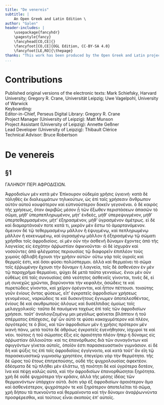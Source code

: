 ```yaml
---
title: "De venereis"
subtitle: |
	An Open Greek and Latin Edition \ 
author: "Galen"
header-includes: | 
	\usepackage{fancyhdr}
	\pagestyle{fancy}
	\fancyhead[CO,CE]{}
	\fancyfoot[CO,CE]{OGL Edition, CC-BY-SA 4.0}
	\fancyfoot[LE,RO]{\thepage}
thanks: "This work has been produced by the Open Greek and Latin project through the help of volunteers. See contributions for details."
...
```


# Contributions  

Published original versions of the electronic texts: Mark Schiefsky, Harvard University; Gregory R. Crane, Universität Leipzig; Uwe Vagelpohl, University of Warwick  
 Keyboarding:   
 Editor-in-Chief, Perseus Digital Library: Gregory R. Crane  
 Project Manager (University of Leipzig): Matt Munson  
 Project Assistant (University of Leipzig): Annette Geßner  
 Lead Developer (University of Leipzig): Thibault Clérice  
 Technical Advisor: Bruce Robertson  

# De venereis  

## §1  

<head>ΓΑΛΗΝΟΥ ΠΕΡΙ ΑΦΡΟΔΙΣΙΩΝ.</head>
                    <p>Ἀφροδισίων μὲν κατὰ μὲν Ἐπίκουρον οὐδεμία χρῆσις <lb/>ὑγιεινή· κατὰ δὲ
                        τἀληθὲς ἐκ διαλειμμάτων τηλικούτων, ὡς <lb/>ἐπὶ ταῖς χρήσεσιν ἄνθρωπον αὐτὸν
                        αὑτοῦ κουφότερον καὶ <lb/>εὐπνούστερον δοκεῖν γεγονέναι. ὁ δὲ καιρὸς τῆς
                        χρήσεως, ὅταν <lb/>ἀκριβῶς μέσον ᾖ τῶν ἔξωθεν περιστάσεων ἁπασῶν τὸ σῶμα,
                        <lb/>μήθ’ ὑπερπεπληρωμένον, μήτ’ ἐνδεὲς, μήθ’ ὑπερεψυγμένον, <lb/>μήθ’
                        ὑπερτεθερμασμένον, μήτ’ ἐξηρασμένον, μήθ’ ὑγρασμένον <lb/>ἀμέτρως. εἰ δὲ καὶ
                        διαμαρτάνοιέν ποτε κατά τι, μικρὸν <lb/>μὲν ἔστω τὸ ἁμαρτανόμενον. ἄμεινον
                        δὲ τῷ τεθερμασμένῳ <pb n="912"/> μᾶλλον ἢ ἐψυγμένῳ, καὶ πεπληρωμένῳ μᾶλλον ἢ
                        κεκενωμένῳ, <lb/>καὶ ὑγρασμένῳ μᾶλλον ἢ ἐξηρασμένῳ τῷ σώματι χρῆσθαι τοῖς
                        <lb/>ἀφροδισίοις. οἱ μὲν οὖν τὴν ἀσθενῆ δύναμιν ἔχοντες ἀπὸ <lb/>τῆς
                        λαγνείας εἰς ἐσχάτην ἀῤῥωστίαν ἀφικνοῦνται· οἱ δὲ ἰσχυρὰν <lb/>καὶ νοσοῦντες
                        ἀπὸ φλέγματος περιουσίας τῷ διαφορεῖν <lb/>ἐπιπλέον τοὺς χυμοὺς ἀβλαβῆ
                        ἔχουσι τὴν χρῆσιν αὐτῶν· <lb/>οὕτω γὰρ τοῖς ὑγροῖς καὶ θερμοῖς ἐστι, καὶ
                        ὅσοι φύσει πολύσπερμοι. <lb/>ἀλλὰ καὶ θερμαίνει τὸ σῶμα τοῖς ἐῤῥωμένην
                        <lb/>ἔχουσι τὴν δύναμιν ἡ λαγνεία, τοῖς δὲ ἀσθενέσιν ἐν μὲν <lb/>τῷ
                        παραχρῆμα θερμαίνει, ψύχει δὲ μετὰ ταῦτα γενναίως. <lb/>
                        <milestone unit="ed2page" n="510"/>ἔνιοι μὲν οὖν εὐθέως ἐπὶ ταῖς συνουσίαις
                        ἀπὸ νεότητος <lb/>ἀσθενεῖς γίνονται, τινὲς δὲ, εἰ μὴ συνεχῶς χρῶνται,
                        βαρύνονται <lb/>τὴν κεφαλὴν, ἀσώδεις τε καὶ πυρετώδεις γίνονται, <lb/>καὶ
                        χεῖρον ὀρέγονται, καὶ ἧττον πέττουσι. τοιαύτης γοῦν <lb/>ἐνίους ὄντας
                        φύσεως, εἶτ’ ἐγκρατεῖς ἀφροδισίων χρήσεως γενομένους, <lb/>ναρκώδεις τε καὶ
                        δυσκινήτους ἔγνωμεν ἀποτελεσθέντας, <lb/>ἐνίους δὲ καὶ σκυθρωποὺς ἀλόγως καὶ
                        δυσέλπιδας ὁμοίως <pb n="913"/> τοῖς μελαγχολικοῖς· ταῦτα δὲ παυόμενα ταχέως
                        ἐπὶ ταῖς τῶν <lb/>ἀφροδισίων χρήσεσι. ταῦτ’ ἀναλογιζομένῳ μοι μεγάλως
                        φαίνεται <lb/>βλάπτειν ἡ τοῦ σπέρματος ἐπίσχεσις, ἐφ’ ὧν αὐτό τε <lb/>φύσει
                        κακοχυμότερον καὶ πλέον, ἀργότερός τε ὁ βίος, καὶ <lb/>τῶν ἀφροδισίων μὲν ἡ
                        χρῆσις πρότερον μὲν ἱκανὴ πάνυ, <lb/>μετὰ ταῦτα δὲ ἀθρόως ἐγκρατεῖς
                        ἐγενήθησαν, ἰσχυροί τε καὶ <lb/>νέοι. τούτοις ἡ τοῦ σώματος ἕξις εἰς
                        ἀραιότητα πλέον ἤπερ <lb/>ἡ δύναμις εἰς ἀῤῥωστίαν ἀλλοιοῦται· καί τις
                        ἐπανόρθωσις <lb/>διὰ τῶν συναγόντων καὶ σφιγγόντων γίνεται αὐτοῖς, ὁποῖόν
                        <lb/>ἐστι παρασκευαστικὸν γυμνάσιον. εἰ δὲ δὴ καὶ ψύξις τις <lb/>ἐπὶ τοῖς
                        ἀφροδισίοις ἐγγίγνοιτο, καὶ κατὰ τοῦτ’ ἂν εἴη τῷ <lb/>παρασκευαστικῷ
                        γυμνασίῳ χρηστέον, ἐπεγείρει γὰρ τὴν <lb/>θερμότητα. τῆς δὲ ὥρας τοῦ ἔτους
                        ἐπιτρεπούσης, οὐδὲ τῆς <lb/>ψυχρολουσίας ἀφεκτέον. ἐδέσματα δὲ τῷ πλήθει μὲν
                        ἐλάττω, <lb/>τῇ ποιότητι δὲ καὶ ὑγρότερα δοτέον, ἵνα καὶ πέψῃ <lb/>καλῶς
                        αὐτὰ, καὶ τὴν ἀφροδισίων ἐπανορθώσηται ξηρότητα. <lb/>χρὴ δὲ οὐδὲ ψυχρότερα
                        τὴν κρᾶσιν, ἀλλὰ τῆς μέσης ἰδέας <pb n="914"/> τῶν θερμαινόντων ὑπάρχειν
                        αὐτά. διότι γὰρ ἐξ ἀφροδισίων <lb/>ἀραιότερον ἅμα καὶ ἀσθενέστερον,
                        ψυχρότερόν τε καὶ ξηρότερον <lb/>ἀποτελεῖται τὸ σῶμα, χρὴ δήπου τὰ πυκνοῦντα
                        <lb/>καὶ θερμαίνοντα καὶ τὴν δύναμιν ἀναῤῥωννύντα προσφέρεσθαι, <lb/>καὶ
                        τούτους εἶναι σκοποὺς ἐπ’ αὐτοῖς. </p>  

